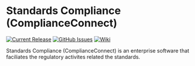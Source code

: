 # Standards Compliance (ComplianceConnect)

[![Current Release](https://img.shields.io/badge/release-latest-green.svg)](https://github.com/DPBandA/standards-compliance/releases/latest)
[![GitHub Issues](https://img.shields.io/github/issues/dpbanda/standards-compliance.svg)](https://github.com/dpbanda/standards-compliance/issues)
[![Wiki](https://img.shields.io/badge/documentation-wiki-green.svg)](https://github.com/DPBandA/standards-compliance/wiki)

Standards Compliance (ComplianceConnect) is an enterprise software that faciliates the regulatory activites related the standards.
